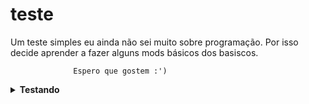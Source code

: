 # teste
Um teste simples eu ainda não sei muito sobre programação.
Por isso decide aprender a fazer alguns mods básicos dos basiscos.
              
                  Espero que gostem :')
<details><summary><b>Testando</b></summary>
  <br>
  <p>
    <img src="https://user-images.githubusercontent.com/SrOtaku/teste/blob/master-main/a02121c8-2eb2-44c8-9939-d3bb958a395d.gif" alt="" width="200" height="200" align="center">
    <br>
   Será que funciona ?
  </p>
</details>
